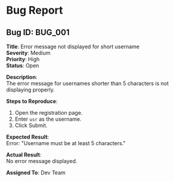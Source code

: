 # Bug Report

## Bug ID: BUG_001
**Title**: Error message not displayed for short username  
**Severity**: Medium  
**Priority**: High  
**Status**: Open  

**Description**:  
The error message for usernames shorter than 5 characters is not displaying properly.  

**Steps to Reproduce**:  
1. Open the registration page.  
2. Enter `usr` as the username.  
3. Click Submit.  

**Expected Result**:  
Error: "Username must be at least 5 characters."  

**Actual Result**:  
No error message displayed.

**Assigned To**: Dev Team  
